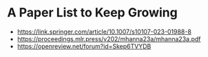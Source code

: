 # A Paper List to Keep Growing

* https://link.springer.com/article/10.1007/s10107-023-01988-8
* https://proceedings.mlr.press/v202/mhanna23a/mhanna23a.pdf
* https://openreview.net/forum?id=Skep6TVYDB
